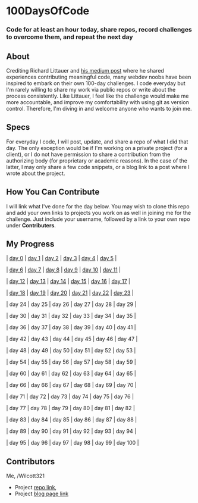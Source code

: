 # 100DaysOfCode
### Code for at least an hour today, share repos, record challenges to overcome them, and repeat the next day

## About
Crediting Richard Littauer and [his medium post](https://medium.com/@richlitt/100-days-of-code-5e9a4dc6d56b) where he shared experiences contributing meaningful code, many webdev noobs have been inspired to embark on their own 100-day challenges. I code everyday but I'm rarely willing to share my work via public repos or write about the process consistently. Like Littauer, I feel like the challenge would make me more accountable, and improve my comfortability with using git as version control. Therefore, I'm diving in and welcome anyone who wants to join me.

## Specs
For everyday I code, I will post, update, and share a repo of what I did that day. The only exception would be if I'm working on a private project (for a client), or I do not have permission to share a contribution from the authorizing body (for proprietary or academic reasons). In the case of the latter, I may only share a few code snippets, or a blog link to a post where I wrote about the project.

## How You Can Contribute
I will link what I've done for the day below. You may wish to clone this repo and add your own links to projects you work on as well in joining me for the challenge. Just include your username, followed by a link to your own repo under **Contributers**.

## My Progress
|  [day 0](http://github.com/Wilcott321/100DaysOfCode)  |  [day 1](http://github.com/Wilcott321/100DaysOfCode/tree/master/JSForm)  |  [day 2](http://github.com/Wilcott321/100DaysOfCode/tree/master/BSPortfolio)  |  [day 3](http://github.com/Wilcott321/100DaysOfCode/tree/master/JSTesting)  |  [day 4](http://github.com/Wilcott321/100DaysOfCode/tree/master/BSPortfolio/index.html)  |  [day 5](http://github.com/Wilcott321/100DaysOfCode/tree/master/BSPortfolio/index.html) |
  
| [day 6](http://github.com/Wilcott321/100DaysOfCode/tree/master/JSDuckett) | [day 7](http://github.com/Wilcott321/100DaysOfCode/blob/master/JSDuckett/OrderForm/css/styles.css)  | [day 8](http://github.com/Wilcott321/100DaysOfCode/tree/master/BSPortfolio/index.html)  | [day 9](http://github.com/Wilcott321/100DaysOfCode/tree/master/BSPortfolio/portfolio.html)  | [day 10](http://github.com/Wilcott321/100DaysOfCode/tree/master/BSPortfolio/portfolio.html) | [day 11](http://github.com/Wilcott321/100DaysOfCode/tree/master/BSPortfolio/services.html) |

| [day 12](https://github.com/Wilcott321/100DaysOfCode/blob/master/JSDuckett/HotelOffer/index.html) | [day 13](http://github.com/100DaysOfCode/tree/master/BSPortfolio/contact.html) | [day 14](https://github.com/Wilcott321/100DaysOfCode/tree/master/IntroAngular) | [day 15](https://github.com/Wilcott321/100DaysOfCode/tree/master/IntroJQ) | [day 16](https://github.com/Wilcott321/100DaysOfCode/tree/master/IntroJQ/demo.html) | [day 17](https://github.com/Wilcott321/100DaysOfCode/tree/master/IntroJQ/demo2.html) |

| [day 18](https://github.com/Wilcott321/100DaysOfCode/tree/master/IntroJQ/buttons.html) | [day 19](https://github.com/Wilcott321/100DaysOfCode/blob/master/BSPortfolio/css/main.css) | [day 20](https://github.com/Wilcott321/100DaysOfCode/tree/master/BSPortfolio/services.html) | [day 21](https://github.com/Wilcott321/100DaysOfCode/tree/master/BSPortfolio/index.html) | [day 22](https://github.com/Wilcott321/100DaysOfCode/tree/master/BSPortfolio/port_one.html) | [day 23](https://github.com/Wilcott321/100DaysOfCode/tree/master/BSPortfolio/port_two.html) |

| day 24 | day 25 | day 26 | day 27 | day 28 | day 29 |

| day 30 | day 31 | day 32 | day 33 | day 34 | day 35 |

| day 36 | day 37 | day 38 | day 39 | day 40 | day 41 |

| day 42 | day 43 | day 44 | day 45 | day 46 | day 47 |

| day 48 | day 49 | day 50 | day 51 | day 52 | day 53 |

| day 54  | day 55 | day 56 | day 57 | day 58 | day 59 |

| day 60  | day 61 | day 62 | day 63 | day 64 | day 65 |

| day 66  | day 66 | day 67 | day 68 | day 69 | day 70 |

| day 71  | day 72 | day 73 | day 74 | day 75 | day 76 |

| day 77  | day 78 | day 79 | day 80 | day 81 | day 82 |

| day 83  | day 84 | day 85 | day 86 | day 87 | day 88 |

| day 89  | day 90 | day 91 | day 92 | day 93 | day 94 |

| day 95  | day 96 | day 97 | day 98 | day 99 | day 100 |

## Contributors
Me, /Wilcott321 
* Project [repo link](http://github.com/Wilcott321/100DaysOfCode), 
* Project [blog page link](http://ourcodeblog.com/100daysofcode)
